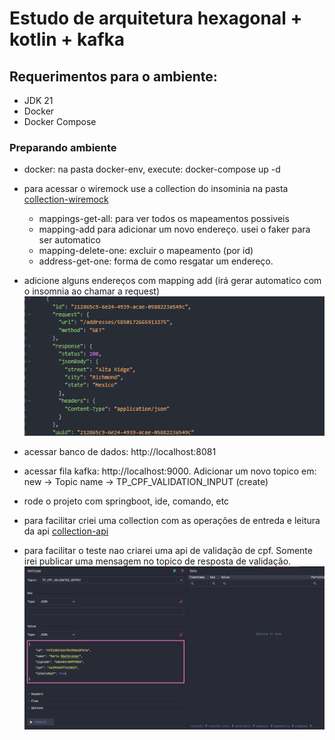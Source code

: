 # Estudo de arquitetura hexagonal + kotlin + kafka

## Requerimentos para o ambiente:
- JDK 21
- Docker
- Docker Compose

### Preparando ambiente
- docker: na pasta docker-env, execute: docker-compose up -d
- para acessar o wiremock use a collection do insominia na pasta [collection-wiremock](docker-env/insomnia/collection/Insomnia_wiremock.yaml)
  - mappings-get-all: para ver todos os mapeamentos possiveis
  - mapping-add para adicionar um novo endereço. usei o faker para ser automatico
  - mapping-delete-one: excluir o mapeamento (por id)
  - address-get-one: forma de como resgatar um endereço.
- adicione alguns endereços com mapping add (irá gerar automatico com o insomnia ao chamar a request)
![img.png](img.png)

- acessar banco de dados: http://localhost:8081
- acessar fila kafka: http://localhost:9000. Adicionar um novo topico em: new -> Topic name -> TP_CPF_VALIDATION_INPUT (create)
- rode o projeto com springboot, ide, comando, etc
- para facilitar criei uma collection com as operações de entreda e leitura da api [collection-api](docker-env/insomnia/collection/Insomnia_api.yaml)
- para facilitar o teste nao criarei uma api de validação de cpf. Somente irei publicar uma mensagem no topico de resposta de validação.
![img_1.png](img_1.png)